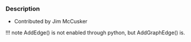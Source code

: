 ### Description

* Contributed by Jim McCusker

!!! note
    AddEdge() is not enabled through python, but AddGraphEdge() is.
